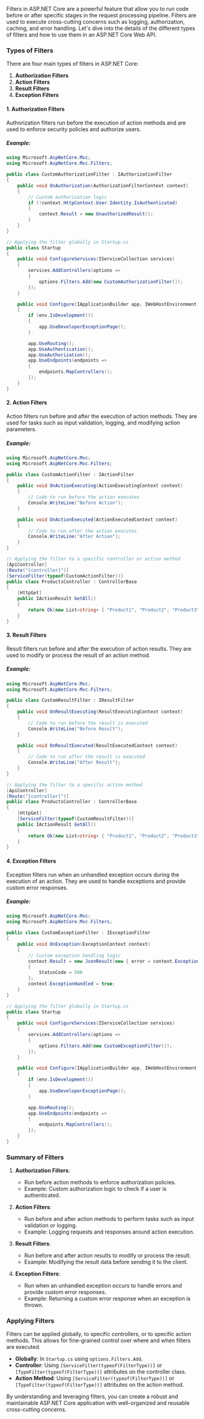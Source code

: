 Filters in ASP.NET Core are a powerful feature that allow you to run code before or after specific stages in the request processing pipeline. Filters are used to execute cross-cutting concerns such as logging, authorization, caching, and error handling. Let's dive into the details of the different types of filters and how to use them in an ASP.NET Core Web API.

### Types of Filters

There are four main types of filters in ASP.NET Core:

1. **Authorization Filters**
2. **Action Filters**
3. **Result Filters**
4. **Exception Filters**

#### 1. Authorization Filters

Authorization filters run before the execution of action methods and are used to enforce security policies and authorize users.

##### Example:

```csharp
using Microsoft.AspNetCore.Mvc;
using Microsoft.AspNetCore.Mvc.Filters;

public class CustomAuthorizationFilter : IAuthorizationFilter
{
    public void OnAuthorization(AuthorizationFilterContext context)
    {
        // Custom authorization logic
        if (!context.HttpContext.User.Identity.IsAuthenticated)
        {
            context.Result = new UnauthorizedResult();
        }
    }
}

// Applying the filter globally in Startup.cs
public class Startup
{
    public void ConfigureServices(IServiceCollection services)
    {
        services.AddControllers(options =>
        {
            options.Filters.Add(new CustomAuthorizationFilter());
        });
    }

    public void Configure(IApplicationBuilder app, IWebHostEnvironment env)
    {
        if (env.IsDevelopment())
        {
            app.UseDeveloperExceptionPage();
        }

        app.UseRouting();
        app.UseAuthentication();
        app.UseAuthorization();
        app.UseEndpoints(endpoints =>
        {
            endpoints.MapControllers();
        });
    }
}
```

#### 2. Action Filters

Action filters run before and after the execution of action methods. They are used for tasks such as input validation, logging, and modifying action parameters.

##### Example:

```csharp
using Microsoft.AspNetCore.Mvc;
using Microsoft.AspNetCore.Mvc.Filters;

public class CustomActionFilter : IActionFilter
{
    public void OnActionExecuting(ActionExecutingContext context)
    {
        // Code to run before the action executes
        Console.WriteLine("Before Action");
    }

    public void OnActionExecuted(ActionExecutedContext context)
    {
        // Code to run after the action executes
        Console.WriteLine("After Action");
    }
}

// Applying the filter to a specific controller or action method
[ApiController]
[Route("[controller]")]
[ServiceFilter(typeof(CustomActionFilter))]
public class ProductsController : ControllerBase
{
    [HttpGet]
    public IActionResult GetAll()
    {
        return Ok(new List<string> { "Product1", "Product2", "Product3" });
    }
}
```

#### 3. Result Filters

Result filters run before and after the execution of action results. They are used to modify or process the result of an action method.

##### Example:

```csharp
using Microsoft.AspNetCore.Mvc;
using Microsoft.AspNetCore.Mvc.Filters;

public class CustomResultFilter : IResultFilter
{
    public void OnResultExecuting(ResultExecutingContext context)
    {
        // Code to run before the result is executed
        Console.WriteLine("Before Result");
    }

    public void OnResultExecuted(ResultExecutedContext context)
    {
        // Code to run after the result is executed
        Console.WriteLine("After Result");
    }
}

// Applying the filter to a specific action method
[ApiController]
[Route("[controller]")]
public class ProductsController : ControllerBase
{
    [HttpGet]
    [ServiceFilter(typeof(CustomResultFilter))]
    public IActionResult GetAll()
    {
        return Ok(new List<string> { "Product1", "Product2", "Product3" });
    }
}
```

#### 4. Exception Filters

Exception filters run when an unhandled exception occurs during the execution of an action. They are used to handle exceptions and provide custom error responses.

##### Example:

```csharp
using Microsoft.AspNetCore.Mvc;
using Microsoft.AspNetCore.Mvc.Filters;

public class CustomExceptionFilter : IExceptionFilter
{
    public void OnException(ExceptionContext context)
    {
        // Custom exception handling logic
        context.Result = new JsonResult(new { error = context.Exception.Message })
        {
            StatusCode = 500
        };
        context.ExceptionHandled = true;
    }
}

// Applying the filter globally in Startup.cs
public class Startup
{
    public void ConfigureServices(IServiceCollection services)
    {
        services.AddControllers(options =>
        {
            options.Filters.Add(new CustomExceptionFilter());
        });
    }

    public void Configure(IApplicationBuilder app, IWebHostEnvironment env)
    {
        if (env.IsDevelopment())
        {
            app.UseDeveloperExceptionPage();
        }

        app.UseRouting();
        app.UseEndpoints(endpoints =>
        {
            endpoints.MapControllers();
        });
    }
}
```

### Summary of Filters

1. **Authorization Filters**:

   - Run before action methods to enforce authorization policies.
   - Example: Custom authorization logic to check if a user is authenticated.

2. **Action Filters**:

   - Run before and after action methods to perform tasks such as input validation or logging.
   - Example: Logging requests and responses around action execution.

3. **Result Filters**:

   - Run before and after action results to modify or process the result.
   - Example: Modifying the result data before sending it to the client.

4. **Exception Filters**:
   - Run when an unhandled exception occurs to handle errors and provide custom error responses.
   - Example: Returning a custom error response when an exception is thrown.

### Applying Filters

Filters can be applied globally, to specific controllers, or to specific action methods. This allows for fine-grained control over where and when filters are executed.

- **Globally**: In `Startup.cs` using `options.Filters.Add`.
- **Controller**: Using `[ServiceFilter(typeof(FilterType))]` or `[TypeFilter(typeof(FilterType))]` attributes on the controller class.
- **Action Method**: Using `[ServiceFilter(typeof(FilterType))]` or `[TypeFilter(typeof(FilterType))]` attributes on the action method.

By understanding and leveraging filters, you can create a robust and maintainable ASP.NET Core application with well-organized and reusable cross-cutting concerns.
